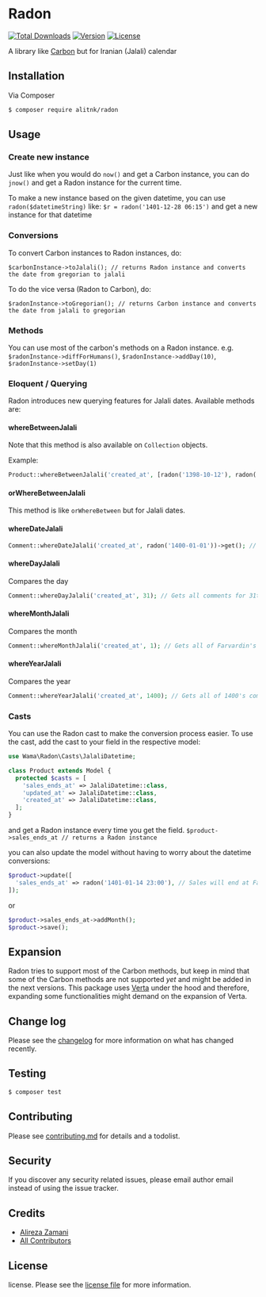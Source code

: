 # Radon

[![Total Downloads](http://poser.pugx.org/alitnk/radon/downloads)](https://packagist.org/packages/alitnk/radon)
[![Version](http://poser.pugx.org/alitnk/radon/version)](https://packagist.org/packages/alitnk/radon)
[![License](http://poser.pugx.org/alitnk/radon/license)](https://packagist.org/packages/alitnk/radon)

A library like [Carbon](https://github.com/briannesbitt/Carbon) but for Iranian (Jalali) calendar

## Installation

Via Composer

``` bash
$ composer require alitnk/radon
```

## Usage

### Create new instance
Just like when you would do `now()` and get a Carbon instance, you can do `jnow()` and get a Radon instance for the current time.

To make a new instance based on the given datetime, you can use `radon($datetimeString)` like:
`$r = radon('1401-12-28 06:15')`
and get a new instance for that datetime

### Conversions

To convert Carbon instances to Radon instances, do:
```
$carbonInstance->toJalali(); // returns Radon instance and converts the date from gregorian to jalali
```

To do the vice versa (Radon to Carbon), do:
```
$radonInstance->toGregorian(); // returns Carbon instance and converts the date from jalali to gregorian
```

### Methods

You can use most of the carbon's methods on a Radon instance. e.g. `$radonInstance->diffForHumans()`, `$radonInstance->addDay(10)`, `$radonInstance->setDay(1)`

### Eloquent / Querying

Radon introduces new querying features for Jalali dates. Available methods are:

#### whereBetweenJalali 
Note that this method is also available on `Collection` objects.

Example:
```php
Product::whereBetweenJalali('created_at', [radon('1398-10-12'), radon('1398-11-12')])->get();
```

#### orWhereBetweenJalali
This method is like `orWhereBetween` but for Jalali dates.

#### whereDateJalali
```php
Comment::whereDateJalali('created_at', radon('1400-01-01'))->get(); // Gets all the comments for first day of 1400
```

#### whereDayJalali
Compares the day
```php
Comment::whereDayJalali('created_at', 31); // Gets all comments for 31th
```

#### whereMonthJalali
Compares the month
```php
Comment::whereMonthJalali('created_at', 1); // Gets all of Farvardin's comments
```

#### whereYearJalali
Compares the year
```php
Comment::whereYearJalali('created_at', 1400); // Gets all of 1400's comments
```

### Casts

You can use the Radon cast to make the conversion process easier. To use the cast, add the cast to your field in the respective model:

```php
use Wama\Radon\Casts\JalaliDatetime;

class Product extends Model {
  protected $casts = [
    'sales_ends_at' => JalaliDatetime::class,
    'updated_at' => JalaliDatetime::class,
    'created_at' => JalaliDatetime::class,
  ];  
}
```
and get a Radon instance every time you get the field. 
`$product->sales_ends_at // returns a Radon instance`

you can also update the model without having to worry about the datetime conversions:
```php
$product->update([
  'sales_ends_at' => radon('1401-01-14 23:00'), // Sales will end at Farvardin 14th
]);
```
or 
```php
$product->sales_ends_at->addMonth();
$product->save();
```

## Expansion

Radon tries to support most of the Carbon methods, but keep in mind that some of the Carbon methods are not supported _yet_ and might be added in the next versions.
This package uses [Verta](https://github.com/hekmatinasser/verta) under the hood and therefore, expanding some functionalities might demand on the expansion of Verta.

## Change log

Please see the [changelog](changelog.md) for more information on what has changed recently.

## Testing

``` bash
$ composer test
```

## Contributing

Please see [contributing.md](contributing.md) for details and a todolist.

## Security

If you discover any security related issues, please email author email instead of using the issue tracker.

## Credits

- [Alireza Zamani][link-author]
- [All Contributors][link-contributors]

## License

license. Please see the [license file](LICENSE) for more information.


[link-packagist]: https://packagist.org/packages/alitnk/radon
[link-downloads]: https://packagist.org/packages/alitnk/radon
[link-travis]: https://travis-ci.org/alitnk/radon
[link-styleci]: https://styleci.io/repos/12345678
[link-author]: https://github.com/alitnk
[link-contributors]: ../../contributors
